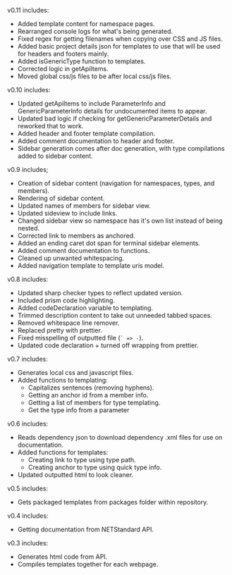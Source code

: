 

v0.11 includes:
* Added template content for namespace pages.
* Rearranged console logs for what's being generated.
* Fixed regex for getting filenames when copying over CSS and JS files.
* Added basic project details json for templates to use that will be used for headers and footers mainly.
* Added isGenericType function to templates.
* Corrected logic in getApiItems.
* Moved global css/js files to be after local css/js files.

v0.10 includes:
* Updated getApiItems to include ParameterInfo and GenericParameterInfo details for undocumented items to appear.
* Updated bad logic if checking for getGenericParameterDetails and reworked that to work.
* Added header and footer template compilation.
* Added comment documentation to header and footer.
* Sidebar generation comes after doc generation, with type compilations added to sidebar content.

v0.9 includes;
* Creation of sidebar content (navigation for namespaces, types, and members).
* Rendering of sidebar content.
* Updated names of members for sidebar view.
* Updated sideview to include links.
* Changed sidebar view so namespace has it's own list instead of being nested.
* Corrected link to members as anchored.
* Added an ending caret dot span for terminal sidebar elements.
* Added comment documentation to functions.
* Cleaned up unwanted whitespacing.
* Added navigation template to template uris model.

v0.8 includes:
* Updated sharp checker types to reflect updated version.
* Included prism code highlighting.
* Added codeDeclaration variable to templating.
* Trimmed description content to take out unneeded tabbed spaces.
* Removed whitespace line remover.
* Replaced pretty with prettier.
* Fixed misspelling of outputted file (`` ` => - ``).
* Updated code declaration + turned off wrapping from prettier.

v0.7 includes:
* Generates local css and javascript files.
* Added functions to templating:
  * Capitalizes sentences (removing hyphens).
  * Getting an anchor id from a member info.
  * Getting a list of members for type templating.
  * Get the type info from a parameter

v0.6 includes:
* Reads dependency json to download dependency .xml files for use on documentation.
* Added functions for templates:
  * Creating link to type using type path.
  * Creating anchor to type using quick type info.
* Updated outputted html to look cleaner.

v0.5 includes:
* Gets packaged templates from packages folder within repository.

v0.4 includes:
* Getting documentation from NETStandard API.

v0.3 includes:
* Generates html code from API.
* Compiles templates together for each webpage.

